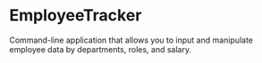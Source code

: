 # EmployeeTracker
Command-line application that allows you to input and manipulate employee data by departments, roles, and salary.
